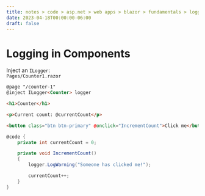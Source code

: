 ```yaml
---
title: notes > code > asp.net > web apps > blazor > fundamentals > logging
date: 2023-04-18T00:00:00-06:00
draft: false
---
```


# Logging in Components
Inject an `ILogger`:  
`Pages/Counter1.razor`
```html
@page "/counter-1"
@inject ILogger<Counter> logger

<h1>Counter</h1>

<p>Current count: @currentCount</p>

<button class="btn btn-primary" @onclick="IncrementCount">Click me</button>
```
```cs
@code {
    private int currentCount = 0;

    private void IncrementCount()
    {
        logger.LogWarning("Someone has clicked me!");

        currentCount++;
    }
}
```
